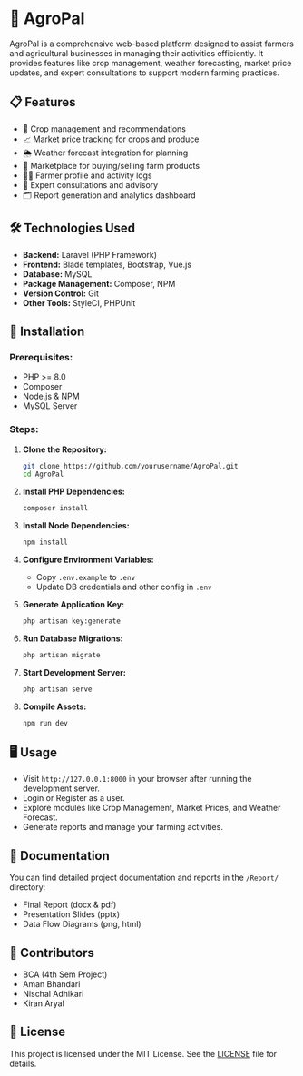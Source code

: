 
# 🌱 AgroPal

AgroPal is a comprehensive web-based platform designed to assist farmers and agricultural businesses in managing their activities efficiently. It provides features like crop management, weather forecasting, market price updates, and expert consultations to support modern farming practices.

## 📋 Features

- 🌾 Crop management and recommendations
- 📈 Market price tracking for crops and produce
- 🌦️ Weather forecast integration for planning
- 🛒 Marketplace for buying/selling farm products
- 🧑‍🌾 Farmer profile and activity logs
- 💬 Expert consultations and advisory
- 🗂️ Report generation and analytics dashboard

## 🛠️ Technologies Used

- **Backend:** Laravel (PHP Framework)
- **Frontend:** Blade templates, Bootstrap, Vue.js
- **Database:** MySQL
- **Package Management:** Composer, NPM
- **Version Control:** Git
- **Other Tools:** StyleCI, PHPUnit

## 🚀 Installation

### Prerequisites:
- PHP >= 8.0
- Composer
- Node.js & NPM
- MySQL Server

### Steps:

1. **Clone the Repository:**
   ```bash
   git clone https://github.com/yourusername/AgroPal.git
   cd AgroPal
   ```

2. **Install PHP Dependencies:**
   ```bash
   composer install
   ```

3. **Install Node Dependencies:**
   ```bash
   npm install
   ```

4. **Configure Environment Variables:**
   - Copy `.env.example` to `.env`
   - Update DB credentials and other config in `.env`

5. **Generate Application Key:**
   ```bash
   php artisan key:generate
   ```

6. **Run Database Migrations:**
   ```bash
   php artisan migrate
   ```

7. **Start Development Server:**
   ```bash
   php artisan serve
   ```

8. **Compile Assets:**
   ```bash
   npm run dev
   ```

## 🖥️ Usage

- Visit `http://127.0.0.1:8000` in your browser after running the development server.
- Login or Register as a user.
- Explore modules like Crop Management, Market Prices, and Weather Forecast.
- Generate reports and manage your farming activities.

## 📄 Documentation

You can find detailed project documentation and reports in the `/Report/` directory:
- Final Report (docx & pdf)
- Presentation Slides (pptx)
- Data Flow Diagrams (png, html)

## 👥 Contributors

- BCA (4th Sem Project)
- Aman Bhandari
- Nischal Adhikari
- Kiran Aryal

## 📜 License

This project is licensed under the MIT License. See the [LICENSE](LICENSE) file for details.
